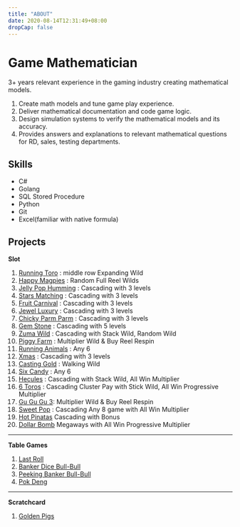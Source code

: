 ```yaml
---
title: "ABOUT"
date: 2020-08-14T12:31:49+08:00
dropCap: false
---
```


# Game Mathematician 

3+ years relevant experience in the gaming industry creating mathematical models.

1. Create math models and tune game play experience.
2. Deliver mathematical documentation and code game logic.
3. Design simulation systems to verify the mathematical models and its accuracy.
4. Provides answers and explanations to relevant mathematical questions for RD, sales, testing departments.

## Skills

+ C#
+ Golang
+ SQL Stored Procedure
+ Python
+ Git
+ Excel(familiar with native formula)

## Projects

**Slot**
1. [Running Toro](https://h5c.cqgame.games/86/?token=guest:::3000) : middle row Expanding Wild
2. [Happy Magpies](https://h5c.cqgame.games/88/?token=guest:::3000) : Random Full Reel Wilds
3. [Jelly Pop Humming](https://h5c.cqgame.games/100/?token=guest:::3000) : Cascading with 3 levels
4. [Stars Matching](https://h5c.cqgame.games/101/?token=guest:::3000) : Cascading with 3 levels
5. [Fruit Carnival](https://h5c.cqgame.games/102/?token=guest:::3000) : Cascading with 3 levels
6. [Jewel Luxury](https://h5c.cqgame.games/103/?token=guest:::3000) : Cascading with 3 levels
7. [Chicky Parm Parm](https://h5c.cqgame.games/104/?token=guest:::3000) : Cascading with 3 levels
8. [Gem Stone](https://h5c.cqgame.games/114/?token=guest:::3000) : Cascading with 5 levels
9. [Zuma Wild](https://h5c.cqgame.games/122/?token=guest:::3000) : Cascading with Stack Wild, Random Wild
10. [Piggy Farm](https://h5c.cqgame.games/126/?token=guest:::3000) : Multiplier Wild & Buy Reel Respin
11. [Running Animals](https://h5c.cqgame.games/136/?token=guest:::3000) : Any 6
12. [Xmas](https://h5c.cqgame.games/141/?token=guest:::3000) : Cascading with 3 levels
13. [Casting Gold](https://h5c.cqgame.games/145/?token=guest:::3000) : Walking Wild
14. [Six Candy](https://h5c.cqgame.games/153/?token=guest:::3000) : Any 6
15. [Hecules](https://h5c.cqgame.games/161/?token=guest:::3000) : Cascading with Stack Wild, All Win Multiplier
16. [6 Toros](https://h5c.cqgame.games/173/?token=guest:::3000) : Cascading Cluster Pay with Stick Wild, All Win Progressive Multiplier 
17. [Gu Gu Gu 3](https://h5c.cqgame.games/180/?token=guest:::3000): Multiplier Wild & Buy Reel Respin
18. [Sweet Pop](https://h5c.cqgame.games/206/?token=guest:::3000) : Cascading Any 8 game with All Win Multiplier 
19. [Hot Pinatas](https://h5c.cqgame.games/215/?token=guest:::3000) Cascading with Bonus
20. [Dollar Bomb](https://h5c.cqgame.games/218/?token=guest:::3000) Megaways with All Win Progressive Multiplier 
----

**Table Games**

1. [Last Roll](https://h5bt.cqgame.games/h5/BT01/??token=guest)
2. [Banker Dice Bull-Bull](https://h5bt.cqgame.games/h5/BT02/??token=guest)
3. [Peeking Banker Bull-Bull](https://h5bt.cqgame.games/h5/BT03/??token=guest)
4. [Pok Deng](https://h5bt.cqgame.games/h5/CH03/??token=guest)

----

**Scratchcard**
1. [Golden Pigs](https://h5c.cqgame.games/168/?token=guest:::3000)